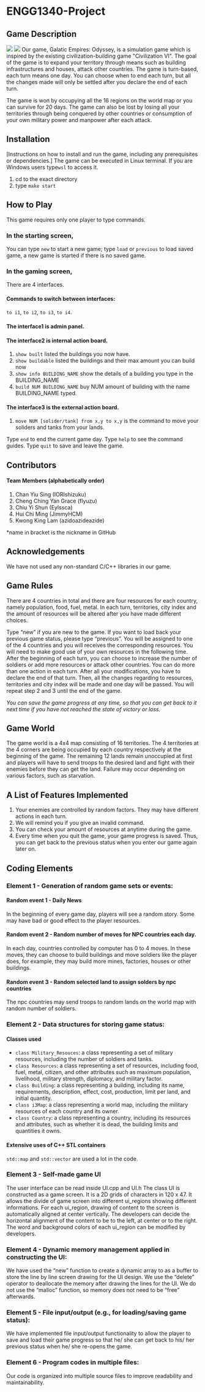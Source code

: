 # ENGG1340-Project

## Game Description
<img src="/images/gameplay-map.png">
<img src="/images/gameplay-map2.png">
Our game, Galatic Empires: Odyssey, is a simulation game which is inspired by the existing civilization-building game "Civilization VI". The goal of the game is to expand your territory through means such as building infrastructures and houses, attack other countries. The game is turn-based, each turn means one day. You can choose when to end each turn, but all the changes made will only be settled after you declare the end of each turn.

The game is won by occupying all the 16 regions on the world map or you can survive for 20 days. The game can also be lost by losing all your territories through being conquered by other countries or consumption of your own military power and manpower after each attack.


## Installation
[Instructions on how to install and run the game, including any prerequisites or dependencies.]
The game can be executed in Linux terminal. 
If you are Windows users type`wsl` to access it.

1. cd to the exact directory
2. type `make start`

## How to Play
This game requires only one player to type commands.

### In the starting screen, 
You can type `new` to start a new game; type `load` or `previous` to load saved game, a new game is started if there is no saved game.

### In the gaming screen,
There are 4 interfaces.
#### Commands to switch between interfaces: 
`to i1`, `to i2`, `to i3`, `to i4`.
#### The interface1 is admin panel.
#### The interface2 is internal action board.
1.  `show built` listed the buildings you now have.
2.  `show buildable` listed the buildings and their max amount you can build now
3.  `show info BUILDING_NAME` show the details of a building you type in the BUILDING_NAME
4.  `build NUM BUILDING_NAME` buy NUM amount of building with the name BUILDING_NAME typed.

#### The interface3 is the external action board.
1. `move NUM [solider/tank] from x,y to x,y` is the command to move your soliders and tanks from your lands. 

Type `end` to end the current game day.
Type `help` to see the command guides.
Type `quit` to save and leave the game.

## Contributors
#### Team Members (alphabetically order)

1. Chan Yiu Sing (IORIshizuku)
2. Cheng Ching Yan Grace (flyuzu)
3. Chiu Yi Shun (Eylssca)
4. Hui Chi Ming (JimmyHCM)
5. Kwong King Lam (azidoazideazide)

*name in bracket is the nickname in GitHub

## Acknowledgements
We have not used any non-standard C/C++ libraries in our game.

Game Rules
---

There are 4 countries in total and there are four resources for each country, namely population, food, fuel, metal. In each turn, territories, city index and the amount of resources will be altered after you have made different choices.

Type “new” if you are new to the game. If you want to load back your previous game status, please type “previous”.
You will be assigned to one of the 4 countries and you will receives the corresponding resources. You will need to make good use of your own resources in the following time.
After the beginning of each turn, you can choose to increase the number of soldiers or add more resources or attack other countries. You can do more than one action in each turn.
After all your modifications, you have to declare the end of that turn. Then, all the changes regarding to resources, territories and city index will be made and one day will be passed.
You will repeat step 2 and 3 until the end of the game.

*You can save the game progress at any time, so that you can get back to it next time if you have not reached the state of victory or loss.*


Game World
---

The game world is a 4x4 map consisting of 16 territories. The 4 territories at the 4 corners are being occupied by each country respectively at the beginning of the game. The remaining 12 lands remain unoccupied at first and players will have to send troops to the desired land and fight with their enemies before they can get the land. Failure may occur depending on various factors, such as starvation.


## A List of Features Implemented

1. Your enemies are controlled by random factors. They may have different actions in each turn.
2. We will remind you if you give an invalid command.
3. You can check your amount of resources at anytime during the game.
4. Every time when you quit the game, your game progress is saved. Thus, you can get back to the previous status when you enter our game again later on.


## Coding Elements

### Element 1 - Generation of random game sets or events:
#### Random event 1 - Daily News
In the beginning of every game day, players will see a random story. Some may have bad or good effect to the player resources.
#### Random event 2 - Random number of moves for NPC countries each day. 
In each day, countries controlled by computer has 0 to 4 moves. In these moves, they can choose to build buildings and move soldiers like the player does, for example, they may build more mines, factories, houses or other buildings. 
#### Random event 3 - Random selected land to assign solders by npc countries
The npc countries may send troops to random lands on the world map with random number of soldiers.


### Element 2 - Data structures for storing game status:
#### Classes used
* `class Military_Resouces`: a class representing a set of military resources, including the number of soldiers and tanks.
* `class Resources`: a class representing a set of resources, including food, fuel, metal, citizen, and other attributes such as maximum population, livelihood, military strength, diplomacy, and military factor.
* `class Building`: a class representing a building, including its name, requirements, description, effect, cost, production, limit per land, and initial quantity.
* `class i3Map`: a class representing a world map, including the military resources of each country and its owner.
* `class Country`: a class representing a country, including its resources and attributes, such as whether it is dead, the building limits and quantities it owns.

#### Extensive uses of C++ STL containers
`std::map` and `std::vector` are used a lot in the code.

### Element 3 - Self-made game UI
The user interface can be read inside UI.cpp and UI.h
The class UI is constructed as a game screen. It is a 2D grids of characters in 120 x 47. It allows the divide of game screen into different ui_regions showing different informations. 
For each ui_region, drawing of content to the screen is automatically aligned at center vertically. The developers can decide the horizontal alignment of the content to be to the left, at center or to the right. The word and background colors of each ui_region can be modified by developers.

### Element 4 - Dynamic memory management applied in constructing the UI:
We have used the “new” function to create a dynamic array to as a buffer to store the line by line screen drawing for the UI design. We use the “delete” operator to deallocate the memory after drawing the lines for the UI. We do not use the “malloc” function, so memory does not need to be “free” afterwards.

### Element 5 - File input/output (e.g., for loading/saving game status):
We have implemented file input/output functionality to allow the player to save and load their game progress so that he/ she can get back to his/ her previous status when he/ she re-opens the game.

### Element 6 - Program codes in multiple files:
Our code is organized into multiple source files to improve readability and maintainability.
